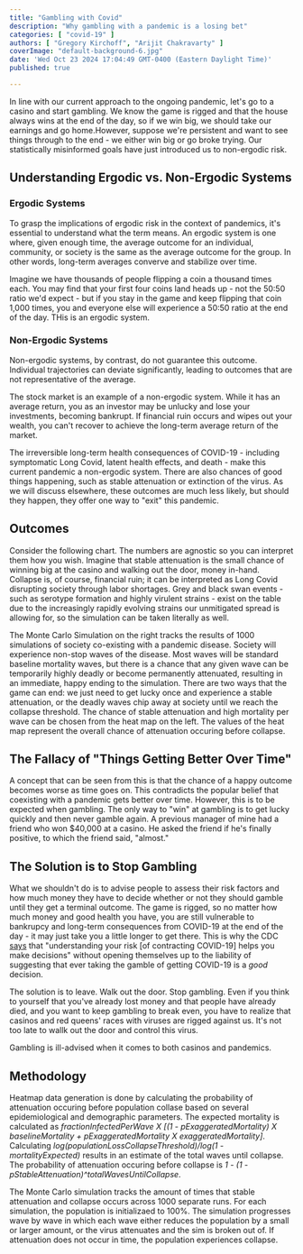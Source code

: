 ```yaml
---
title: "Gambling with Covid"
description: "Why gambling with a pandemic is a losing bet"
categories: [ "covid-19" ]
authors: [ "Gregory Kirchoff", "Arijit Chakravarty" ]
coverImage: "default-background-6.jpg"
date: 'Wed Oct 23 2024 17:04:49 GMT-0400 (Eastern Daylight Time)'
published: true

---
```

<script> // usables
	import RecipeCard from '$lib/components/usables/RecipeCard/RecipeCard.svelte';

import CrisisPredictions from '$lib/components/internal/projects/CrisisPredictions/CrisisPredictions.svelte';

</script>

In line with our current approach to the ongoing pandemic, let's go to a casino and start gambling. We know the game is rigged and that the house always wins at the end of the day, so if we win big, we should take our earnings and go home.However, suppose we're persistent and want to see things through to the end - we either win big or go broke trying. Our statistically misinformed goals have just introduced us to non-ergodic risk.

## Understanding Ergodic vs. Non-Ergodic Systems

### Ergodic Systems

To grasp the implications of ergodic risk in the context of pandemics, it's essential to understand what the term means. An ergodic system is one where, given enough time, the average outcome for an individual, community, or society is the same as the average outcome for the group. In other words, long-term averages converve and stabilize over time.

Imagine we have thousands of people flipping a coin a thousand times each. You may find that your first four coins land heads up - not the 50:50 ratio we'd expect - but if you stay in the game and keep flipping that coin 1,000 times, you and everyone else will experience a 50:50 ratio at the end of the day. THis is an ergodic system.

### Non-Ergodic Systems

Non-ergodic systems, by contrast, do not guarantee this outcome. Individual trajectories can deviate significantly, leading to outcomes that are not representative of the average.

The stock market is an example of a non-ergodic system. While it has an average return, you as an investor may be unlucky and lose your investments, becoming bankrupt. If financial ruin occurs and wipes out your wealth, you can't recover to achieve the long-term average return of the market.

The irreversible long-term health consequences of COVID-19 - including symptomatic Long Covid, latent health effects, and death - make this current pandemic a non-ergodic system. There are also chances of good things happening, such as stable attenuation or extinction of the virus. As we will discuss elsewhere, these outcomes are much less likely, but should they happen, they offer one way to "exit" this pandemic.

## Outcomes

Consider the following chart. The numbers are agnostic so you can interpret them how you wish. Imagine that stable attenuation is the small chance of winning big at the casino and walking out the door, money in-hand. Collapse is, of course, financial ruin; it can be interpreted as Long Covid disrupting society through labor shortages. Grey and black swan events - such as serotype formation and highly virulent strains - exist on the table due to the increasingly rapidly evolving strains our unmitigated spread is allowing for, so the simulation can be taken literally as well.

The Monte Carlo Simulation on the right tracks the results of 1000 simulations of society co-existing with a pandemic disease. Society will experience non-stop waves of the disease. Most waves will be standard baseline mortality waves, but there is a chance that any given wave can be temporarily highly deadly or become permanently attenuated, resulting in an immediate, happy ending to the simulation. There are two ways that the game can end: we just need to get lucky once and experience a stable attenuation, or the deadly waves chip away at society until we reach the collapse threshold. The chance of stable attenuation and high mortality per wave can be chosen from the heat map on the left. The values of the heat map represent the overall chance of attenuation occuring before collapse.

<CrisisPredictions />

## The Fallacy of "Things Getting Better Over Time"

A concept that can be seen from this is that the chance of a happy outcome becomes worse as time goes on. This contradicts the popular belief that coexisting with a pandemic gets better over time. However, this is to be expected when gambling. The only way to "win" at gambling is to get lucky quickly and then never gamble again. A previous manager of mine had a friend who won $40,000 at a casino. He asked the friend if he's finally positive, to which the friend said, "almost."

## The Solution is to Stop Gambling

What we shouldn't do is to advise people to assess their risk factors and how much money they have to decide whether or not they should gamble until they get a terminal outcome. The game is rigged, so no matter how much money and good health you have, you are still vulnerable to bankrupcy and long-term consequences from COVID-19 at the end of the day - it may just take you a little longer to get there. This is why the CDC [says](https://archive.cdc.gov/www_cdc_gov/coronavirus/2019-ncov/your-health/understanding-risk_1709314735.html) that "understanding your risk [of contracting COVID-19] helps you make decisions" without opening themselves up to the liability of suggesting that ever taking the gamble of getting COVID-19 is a *good* decision.

The solution is to leave. Walk out the door. Stop gambling. Even if you think to yourself that you've already lost money and that people have already died, and you want to keep gambling to break even, you have to realize that casinos and red queens' races with viruses are rigged against us. It's not too late to wallk out the door and control this virus.

Gambling is ill-advised when it comes to both casinos and pandemics.

## Methodology

Heatmap data generation is done by calculating the probability of attenuation occuring before population collase based on several epidemiological and demographic parameters. The expected mortality is calculated as *fractionInfectedPerWave X [(1 - pExaggeratedMortality) X baselineMortality + pExaggeratedMortality X exaggeratedMortality]*. Calculating *log(populationLossCollapseThreshold)/log(1 - mortalityExpected)* results in an estimate of the total waves until collapse. The probability of attenuation occuring before collapse is *1 - (1 - pStableAttenuation)^totalWavesUntilCollapse*.

The Monte Carlo simulation tracks the amount of times that stable attenuation and collapse occurs across 1000 separate runs. For each simulation, the population is initializaed to 100%. The simulation progresses wave by wave in which each wave either reduces the population by a small or larger amount, or the virus attenuates and the sim is broken out of. If attenuation does not occur in time, the population experiences collapse.


